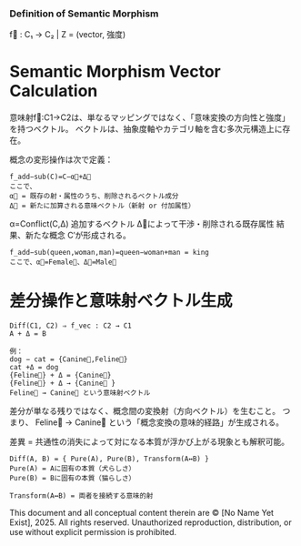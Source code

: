 ### Definition of Semantic Morphism
f⃗ : C₁ → C₂ | Z = (vector, 強度)

# Semantic Morphism Vector Calculation
意味射f⃗:C1→C2は、単なるマッピングではなく、「意味変換の方向性と強度」を持つベクトル。 ベクトルは、抽象度軸やカテゴリ軸を含む多次元構造上に存在。

概念の変形操作は次で定義：
```
f_add−sub(C)=C−α⃗+Δ⃗
ここで、
α⃗ = 既存の射・属性のうち、削除されるベクトル成分
Δ⃗ = 新たに加算される意味ベクトル（新射 or 付加属性）
```

α=Conflict(C,Δ) 追加するベクトル Δ⃗によって干渉・削除される既存属性 結果、新たな概念 C′が形成される。

```
f_add−sub(queen,woman,man)=queen−woman+man = king 
ここで、α⃗=Female⃗、Δ⃗=Male⃗
```

# 差分操作と意味射ベクトル生成

```
Diff(C1, C2) ⇒ f_vec : C2 → C1
A + Δ = B

例：
dog − cat = {Canine⃗,Feline⃗}
cat +Δ = dog
{Feline⃗} + Δ = {Canine⃗}
{Feline⃗} + Δ → {Canine⃗ }
Feline⃗ → Canine⃗ という意味射ベクトル
```

差分が単なる残りではなく、概念間の変換射（方向ベクトル）を生むこと。 つまり、 Feline⃗ → Canine⃗ という「概念変換の意味的経路」が生成される。

差異 = 共通性の消失によって対になる本質が浮かび上がる現象とも解釈可能。

```
Diff(A, B) = { Pure(A), Pure(B), Transform(A↔B) }
Pure(A) = Aに固有の本質（犬らしさ）
Pure(B) = Bに固有の本質（猫らしさ）

Transform(A↔B) = 両者を接続する意味的射
```

This document and all conceptual content therein are © [No Name Yet Exist], 2025. All rights reserved. Unauthorized reproduction, distribution, or use without explicit permission is prohibited.
